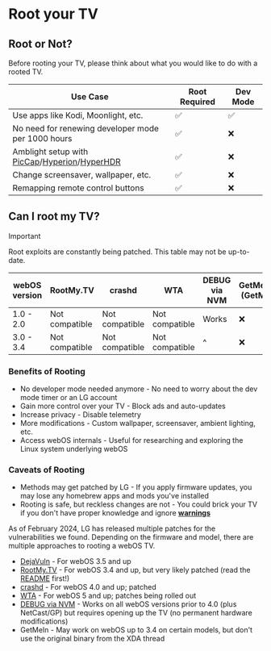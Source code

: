 # Root your TV

## Root or Not?

Before rooting your TV, please think about what you would like to do with a rooted TV.

| Use Case                                                                       | Root Required | Dev Mode |
|--------------------------------------------------------------------------------|---------------|----------|
| Use apps like Kodi, Moonlight, etc.                                            | ✅             | ✅        |
| No need for renewing developer mode per 1000 hours                             | ✅             | ❌        |
| Amblight setup with [PicCap][PicCap]/[Hyperion][Hyperion]/[HyperHDR][HyperHDR] | ✅             | ❌        |
| Change screensaver, wallpaper, etc.                                            | ✅             | ❌        |
| Remapping remote control buttons                                               | ✅             | ❌        |

## Can I root my TV?

> [!IMPORTANT]
> Root exploits are constantly being patched. This table may not be up-to-date.

| webOS version | RootMy.TV      | crashd         | WTA            | DEBUG via NVM | GetMeNow (GetMeIn) | DejaVuln |
|---------------|----------------|----------------|----------------|---------------|--------------------|----------|
| 1.0 - 2.0     | Not compatible | Not compatible | Not compatible | Works         | ❌                  | ❌        |
| 3.0 - 3.4     | Not compatible | Not compatible | Not compatible | ^             | ❌                  | ❌        |

### Benefits of Rooting

* No developer mode needed anymore - No need to worry about the dev mode timer or an LG account
* Gain more control over your TV - Block ads and auto-updates
* Increase privacy - Disable telemetry
* More modifications - Custom wallpaper, screensaver, ambient lighting, etc.
* Access webOS internals - Useful for researching and exploring the Linux system underlying webOS

### Caveats of Rooting

* Methods may get patched by LG - If you apply firmware updates, you may lose any homebrew apps and mods you've
  installed
* Rooting is safe, but reckless changes are not - You could brick your TV if you don't have proper knowledge and ignore
  **[warnings](https://rootmy.tv/warning)**

As of February 2024, LG has released multiple patches for the vulnerabilities we found.
Depending on the firmware and model, there are multiple approaches to rooting a webOS TV.

- [DejaVuln](https://github.com/throwaway96/dejavuln-autoroot) - For webOS 3.5 and up
- [RootMy.TV](https://rootmy.tv/) - For webOS 3.4 and up, but very likely patched (read
  the [README](https://github.com/RootMyTV/RootMyTV.github.io?tab=readme-ov-file#readme) first!)
- [crashd](https://gist.github.com/throwaway96/e811b0f7cc2a705a5a476a8dfa45e09f) - For webOS 4.0 and up; patched
- [WTA](https://gist.github.com/throwaway96/b171240ef59d7f5fd6fb48fc6dfd2941) - For webOS 5 and up; patches being rolled
  out
- [DEBUG via NVM](https://gist.github.com/throwaway96/827ff726981cc2cbc46a22a2ad7337a1) - Works on all webOS versions
  prior to 4.0 (plus NetCast/GP) but requires opening up the TV (no permanent hardware modifications)
- GetMeIn - May work on webOS up to 3.4 on certain models, but don't use the original binary from the XDA thread

[PicCap]: https://github.com/TBSniller/piccap

[Hyperion]:https://github.com/webosbrew/hyperion-webos

[HyperHDR]:https://github.com/webosbrew/hyperhdr-webos-loader